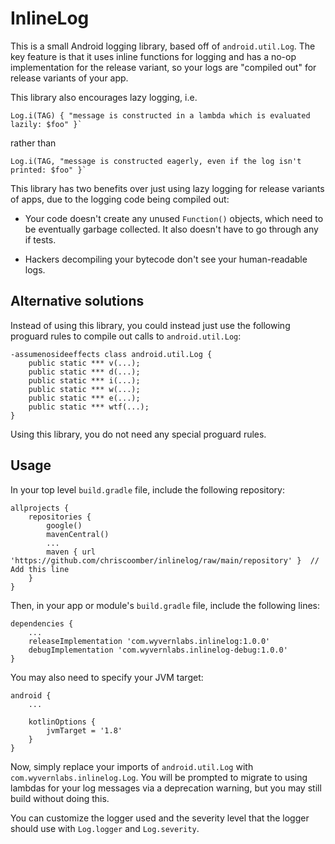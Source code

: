 # InlineLog

This is a small Android logging library, based off of `android.util.Log`. The key feature is that it
uses inline functions for logging and has a no-op implementation for the release variant, so your 
logs are "compiled out" for release variants of your app.

This library also encourages lazy logging, i.e. 

```
Log.i(TAG) { "message is constructed in a lambda which is evaluated lazily: $foo" }`
```

rather than

```
Log.i(TAG, "message is constructed eagerly, even if the log isn't printed: $foo" }`
```

This library has two benefits over just using lazy logging for release variants of apps, due to the 
logging code being compiled out:

- Your code doesn't create any unused `Function()` objects, which need to be eventually garbage 
collected. It also doesn't have to go through any if tests.

- Hackers decompiling your bytecode don't see your human-readable logs.

## Alternative solutions

Instead of using this library, you could instead just use the following proguard rules to compile
out calls to `android.util.Log`:

```
-assumenosideeffects class android.util.Log {
    public static *** v(...);
    public static *** d(...);
    public static *** i(...);
    public static *** w(...);
    public static *** e(...);
    public static *** wtf(...);
}
```

Using this library, you do not need any special proguard rules.

## Usage

In your top level `build.gradle` file, include the following repository:

```
allprojects {
    repositories {
        google()
        mavenCentral()
        ...
        maven { url 'https://github.com/chriscoomber/inlinelog/raw/main/repository' }  // Add this line
    }           
}
```

Then, in your app or module's `build.gradle` file, include the following lines:

```
dependencies {
    ...
    releaseImplementation 'com.wyvernlabs.inlinelog:1.0.0'
    debugImplementation 'com.wyvernlabs.inlinelog-debug:1.0.0'
}
```

You may also need to specify your JVM target:

```
android {
    ...

    kotlinOptions {
        jvmTarget = '1.8'
    }
}
```

Now, simply replace your imports of `android.util.Log` with `com.wyvernlabs.inlinelog.Log`. You will
be prompted to migrate to using lambdas for your log messages via a deprecation warning, but you may
still build without doing this.

You can customize the logger used and the severity level that the logger should use with 
`Log.logger` and `Log.severity`.

